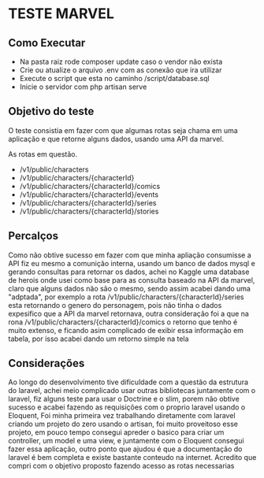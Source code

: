 <h1> TESTE MARVEL </h1>

## Como Executar

- Na pasta raiz rode composer update caso o vendor não exista
- Crie ou atualize o arquivo .env com as conexão que ira utilizar
- Execute o script que esta no caminho /script/database.sql
- Inicie o servidor com php artisan serve
## Objetivo do teste

O teste consistia em fazer com que algumas rotas seja chama em uma aplicação e que retorne alguns dados, usando uma API da marvel.

As rotas em questão.

- /v1/public/characters
- /v1/public/characters/{characterId}
- /v1/public/characters/{characterId}/comics
- /v1/public/characters/{characterId}/events
- /v1/public/characters/{characterId}/series
- /v1/public/characters/{characterId}/stories

## Percalços
Como não obtive sucesso em fazer com que minha apliação consumisse a API fiz eu mesmo a comunição interna, usando um banco de dados mysql e gerando consultas para retornar os dados, achei no Kaggle uma database de herois onde usei como base para as consulta baseado na API da marvel, claro que alguns dados não são o mesmo, sendo assim acabei dando uma "adptada", por exemplo a rota /v1/public/characters/{characterId}/series esta retornando o genero do personagem, pois não tinha o dados expesifico que a API da marvel retornava, outra consideração foi a que na rona /v1/public/characters/{characterId}/comics o retorno que tenho é muito extenso, e ficando asim complicado de exibir essa informação em tabela, por isso acabei dando um retorno simple na tela

## Considerações
Ao longo do desenvolvimento tive dificuldade com a questão da estrutura do laravel, achei meio complicado usar outras bibliotecas juntamente com o laravel, fiz alguns teste para usar o Doctrine e o slim, porem não obtive sucesso e acabei fazendo as requisições com o proprio laravel usando o Eloquent, Foi minha primeira vez trabalhando diretamente com laravel criando um projeto do zero usando o artisan, foi muito proveitoso esse projeto, em pouco tempo consegui apreder o basico para criar um controller, um model e uma view, e juntamente com o Eloquent consegui fazer essa aplicação, outro ponto que ajudou é que a documentação do laravel é bem completa e existe bastante conteudo na internet.
Acredito que compri com o objetivo proposto fazendo acesso as rotas necessarias